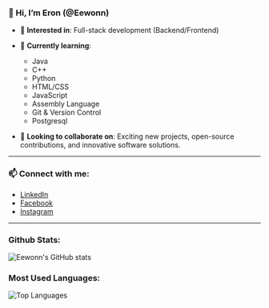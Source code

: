 ### 👋 Hi, I’m Eron (@Eewonn)
  
- 👀 **Interested in**: Full-stack development (Backend/Frontend)
- 🌱 **Currently learning**:
  - Java
  - C++
  - Python
  - HTML/CSS
  - JavaScript
  - Assembly Language
  - Git & Version Control
  - Postgresql

- 💼 **Looking to collaborate on**: Exciting new projects, open-source contributions, and innovative software solutions.

---

### 📫 **Connect with me**:
  
- [LinkedIn](https://www.linkedin.com/in/mark-eron-diaz-496704306/)  
- [Facebook](https://www.facebook.com/markeron.diaz/)  
- [Instagram](https://www.instagram.com/mrk.ern/)  

---

### Github Stats:
![Eewonn's GitHub stats](https://github-readme-stats.vercel.app/api?username=Eewonn&show_icons=true&theme=radical)

### Most Used Languages:
![Top Languages](https://github-readme-stats.vercel.app/api/top-langs/?username=Eewonn&layout=compact&theme=radical)
